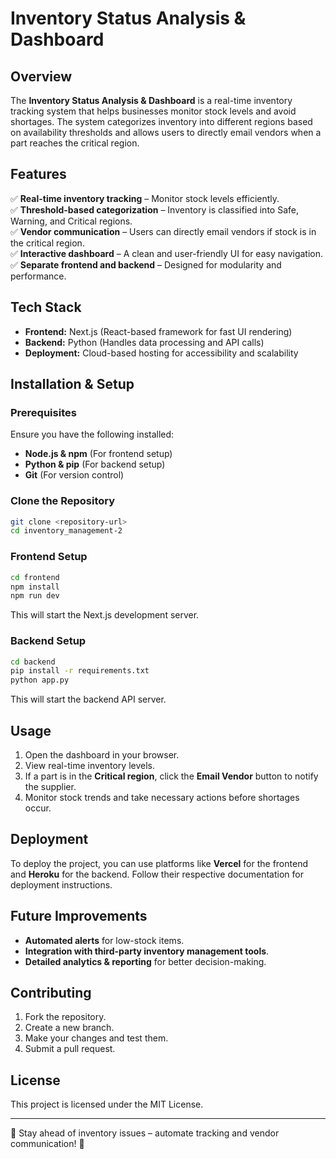 # Inventory Status Analysis & Dashboard

## Overview
The **Inventory Status Analysis & Dashboard** is a real-time inventory tracking system that helps businesses monitor stock levels and avoid shortages. The system categorizes inventory into different regions based on availability thresholds and allows users to directly email vendors when a part reaches the critical region. 

## Features
✅ **Real-time inventory tracking** – Monitor stock levels efficiently.  
✅ **Threshold-based categorization** – Inventory is classified into Safe, Warning, and Critical regions.  
✅ **Vendor communication** – Users can directly email vendors if stock is in the critical region.  
✅ **Interactive dashboard** – A clean and user-friendly UI for easy navigation.  
✅ **Separate frontend and backend** – Designed for modularity and performance.  

## Tech Stack
- **Frontend:** Next.js (React-based framework for fast UI rendering)
- **Backend:** Python (Handles data processing and API calls)
- **Deployment:** Cloud-based hosting for accessibility and scalability

## Installation & Setup
### Prerequisites
Ensure you have the following installed:
- **Node.js & npm** (For frontend setup)
- **Python & pip** (For backend setup)
- **Git** (For version control)

### Clone the Repository
```sh
git clone <repository-url>
cd inventory_management-2
```

### Frontend Setup
```sh
cd frontend
npm install
npm run dev
```
This will start the Next.js development server.

### Backend Setup
```sh
cd backend
pip install -r requirements.txt
python app.py
```
This will start the backend API server.

## Usage
1. Open the dashboard in your browser.
2. View real-time inventory levels.
3. If a part is in the **Critical region**, click the **Email Vendor** button to notify the supplier.
4. Monitor stock trends and take necessary actions before shortages occur.

## Deployment
To deploy the project, you can use platforms like **Vercel** for the frontend and **Heroku** for the backend. Follow their respective documentation for deployment instructions.

## Future Improvements
- **Automated alerts** for low-stock items.
- **Integration with third-party inventory management tools**.
- **Detailed analytics & reporting** for better decision-making.

## Contributing
1. Fork the repository.
2. Create a new branch.
3. Make your changes and test them.
4. Submit a pull request.

## License
This project is licensed under the MIT License.

---
📌 Stay ahead of inventory issues – automate tracking and vendor communication! 🚀
